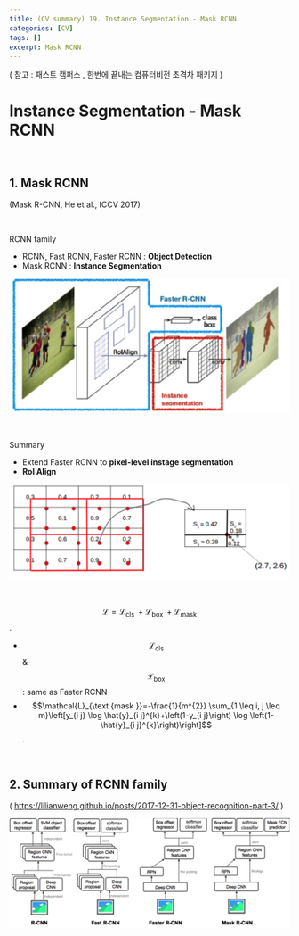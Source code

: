 ```yaml
---
title: (CV summary) 19. Instance Segmentation - Mask RCNN
categories: [CV]
tags: []
excerpt: Mask RCNN
---
```


<script src="https://cdn.mathjax.org/mathjax/latest/MathJax.js?config=TeX-AMS-MML_HTMLorMML" type="text/javascript"></script>

( 참고 : 패스트 캠퍼스 , 한번에 끝내는 컴퓨터비전 초격차 패키지 )

# Instance Segmentation - Mask RCNN

<br>

## 1. Mask RCNN

(Mask R-CNN, He et al., ICCV 2017)

<br>

RCNN family

- RCNN, Fast RCNN, Faster RCNN : **Object Detection**
- Mask RCNN : **Instance Segmentation**

![figure2](/assets/img/cv/cv301.png)

<br>

Summary

- Extend Faster RCNN to **pixel-level instage segmentation**
- **RoI Align**

![figure2](/assets/img/cv/cv302.png)

<br>

$$\mathcal{L}=\mathcal{L}_{\text {cls }}+\mathcal{L}_{\text {box }}+\mathcal{L}_{\text {mask }}$$.

- $$\mathcal{L}_{\text {cls }}$$ & $$\mathcal{L}_{\text {box }}$$ : same as Faster RCNN
- $$\mathcal{L}_{\text {mask }}=-\frac{1}{m^{2}} \sum_{1 \leq i, j \leq m}\left[y_{i j} \log \hat{y}_{i j}^{k}+\left(1-y_{i j}\right) \log \left(1-\hat{y}_{i j}^{k}\right)\right]$$.

<br>

## 2. Summary of RCNN family

( https://lilianweng.github.io/posts/2017-12-31-object-recognition-part-3/ )

![figure2](/assets/img/cv/cv303.png)